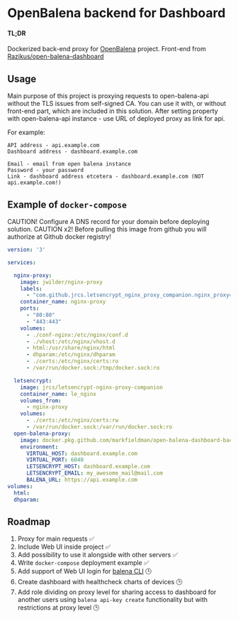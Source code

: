 # OpenBalena backend for Dashboard
#### TL;DR
Dockerized back-end proxy for [OpenBalena](https://www.balena.io/open/) project.
Front-end from [Razikus/open-balena-dashboard](https://github.com/Razikus/open-balena-dashboard)
## Usage 
Main purpose of this project is proxying requests to open-balena-api without the TLS issues from self-signed CA.
You can use it with, or without front-end part, which are included in this solution.
After setting property with open-balena-api instance - use URL of deployed proxy as link for api.

For example:
```
API address - api.example.com
Dashboard address - dashboard.example.com

Email - email from open balena instance
Password - your password
Link - dashboard address etcetera - dashboard.example.com (NOT api.example.com!)

```
## Example of `docker-compose`
CAUTION! Configure A DNS record for your domain before deploying solution.
CAUTION x2! Before pulling this image from github you will authorize at Github docker registry!

```yml
version: '3'

services:

  nginx-proxy:
    image: jwilder/nginx-proxy
    labels:
      - "com.github.jrcs.letsencrypt_nginx_proxy_companion.nginx_proxy=true"
    container_name: nginx-proxy
    ports:
      - "80:80"
      - "443:443"
    volumes:
      - ./conf-nginx:/etc/nginx/conf.d
      - ./vhost:/etc/nginx/vhost.d
      - html:/usr/share/nginx/html
      - dhparam:/etc/nginx/dhparam
      - ./certs:/etc/nginx/certs:ro
      - /var/run/docker.sock:/tmp/docker.sock:ro

  letsencrypt:
    image: jrcs/letsencrypt-nginx-proxy-companion
    container_name: le_nginx
    volumes_from:
      - nginx-proxy
    volumes:
      - ./certs:/etc/nginx/certs:rw
      - /var/run/docker.sock:/var/run/docker.sock:ro
  open-balena-proxy:
    image: docker.pkg.github.com/markfieldman/open-balena-dashboard-backend/open-balena-dashboard-backend:latest
    environment:
      VIRTUAL_HOST: dashboard.example.com
      VIRTUAL_PORT: 6040
      LETSENCRYPT_HOST: dashboard.example.com
      LETSENCRYPT_EMAIL: my_awesome_mail@mail.com
      BALENA_URL: https://api.example.com
volumes:
  html:
  dhparam:
```
## Roadmap
1. Proxy for main requests ✅
2. Include Web UI inside project ✅
3. Add possibility to use it alongside with other servers ✅
4. Write `docker-compose` deployment example ✅
5. Add support of Web UI login for [balena CLI](https://github.com/balena-io/balena-cli) 🕒
6. Create dashboard with healthcheck charts of devices 🕒
7. Add role dividing on proxy level for sharing access to dashboard for another users using `balena api-key create` functionality but with restrictions at proxy level 🕒
